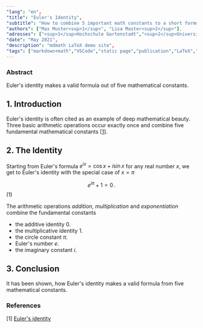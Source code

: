 ```yaml
---
"lang": "en",
"title": "Euler's Identity",
"subtitle": "How to combine 5 important math constants to a short formula",
"authors": ["Max Muster<sup>1</sup>", "Lisa Master<sup>2</sup>"],
"adresses": ["<sup>1</sup>Hochschule Gartenstadt","<sup>2</sup>Universität Übersee"],
"date": "May 2021",
"description": "mdmath LaTeX demo site",
"tags": ["markdown+math","VSCode","static page","publication","LaTeX","math"]
---
```

### Abstract

Euler's identity makes a valid formula out of five mathematical constants.

## 1. Introduction

Euler's identity is often cited as an example of deep mathematical beauty.
Three basic arithmetic operations occur exactly once and combine five fundamental mathematical constants [[1](#1)].

## 2. The Identity

Starting from Euler's formula $e^{ix}=\cos x + i\sin x$ for any real number $x$, we get to Euler's identity with the special case of $x = \pi$

$$e^{i\pi}+1=0\,.$$ (1)

The arithmetic operations *addition*, *multiplication* and *exponentiation* combine the fundamental constants 

* the additive identity $0$.
* the multiplicative identity $1$.
* the circle constant $\pi$.
* Euler's number $e$.
* the imaginary constant $i$.

## 3. Conclusion

It has been shown, how Euler's identity makes a valid formula from five mathematical constants.

### References

<span id='1'>[1]  [Euler's identity](https://en.wikipedia.org/wiki/Euler%27s_identity)   